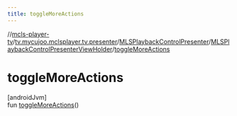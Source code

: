 ```yaml
---
title: toggleMoreActions
---
```

//[mcls-player-tv](../../../../index.html)/[tv.mycujoo.mclsplayer.tv.presenter](../../index.html)/[MLSPlaybackControlPresenter](../index.html)/[MLSPlaybackControlPresenterViewHolder](index.html)/[toggleMoreActions](toggle-more-actions.html)



# toggleMoreActions



[androidJvm]\
fun [toggleMoreActions](toggle-more-actions.html)()




